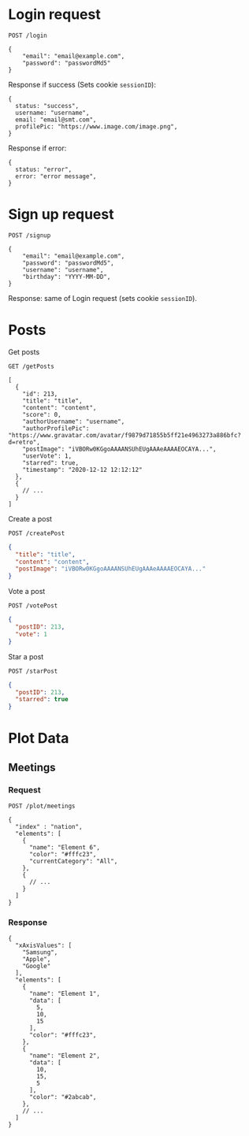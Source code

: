 # Login request


```http request
POST /login

{
    "email": "email@example.com",
    "password": "passwordMd5"
}
```

Response if success (Sets cookie `sessionID`):
```json5
{
  status: "success",
  username: "username",
  email: "email@smt.com",
  profilePic: "https://www.image.com/image.png",
}
```
Response if error:
```json5
{
  status: "error",
  error: "error message",
}
```



# Sign up request

```http request
POST /signup

{
    "email": "email@example.com",
    "password": "passwordMd5",
    "username": "username",
    "birthday": "YYYY-MM-DD",
}
```

Response: same of Login request (sets cookie `sessionID`).


# Posts

Get posts 
```http request
GET /getPosts
```
```json5
[
  {
    "id": 213,
    "title": "title",
    "content": "content",
    "score": 0,
    "authorUsername": "username",
    "authorProfilePic": "https://www.gravatar.com/avatar/f9879d71855b5ff21e4963273a886bfc?d=retro",
    "postImage": "iVBORw0KGgoAAAANSUhEUgAAAeAAAAEOCAYA...",
    "userVote": 1,
    "starred": true,
    "timestamp": "2020-12-12 12:12:12"
  },
  {
    // ...
  }
]
```

Create a post
```http request
POST /createPost
```
```json
{
  "title": "title",
  "content": "content",
  "postImage": "iVBORw0KGgoAAAANSUhEUgAAAeAAAAEOCAYA..."
}
```

Vote a post
```http request
POST /votePost
```

```json
{
  "postID": 213,
  "vote": 1
}
```

Star a post

```http request
POST /starPost
```

```json
{
  "postID": 213,
  "starred": true
}
```

# Plot Data

## Meetings

### Request

```http request
POST /plot/meetings
```

```json5
{
  "index" : "nation",
  "elements": [
    {
      "name": "Element 6",
      "color": "#fffc23",
      "currentCategory": "All",
    },
    {
      // ...
    }
  ]
}
```

### Response

```json5
{
  "xAxisValues": [
    "Samsung",
    "Apple",
    "Google"
  ],
  "elements": [
    {
      "name": "Element 1",
      "data": [
        5,
        10,
        15
      ],
      "color": "#fffc23",
    },
    {
      "name": "Element 2",
      "data": [
        10,
        15,
        5
      ],
      "color": "#2abcab",
    },
    // ...
  ]
}
```